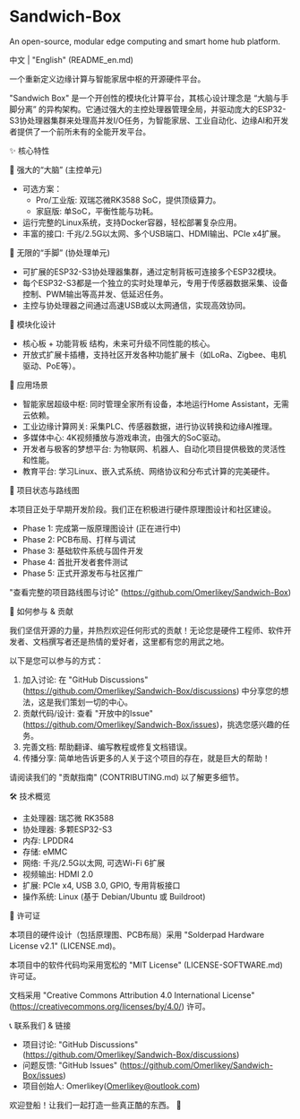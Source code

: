 # Sandwich-Box
An open-source, modular edge computing and smart home hub platform. 

中文 | "English" (README_en.md)

一个重新定义边缘计算与智能家居中枢的开源硬件平台。

"Sandwich Box" 是一个开创性的模块化计算平台，其核心设计理念是 “大脑与手脚分离” 的异构架构。它通过强大的主控处理器管理全局，并驱动庞大的ESP32-S3协处理器集群来处理高并发I/O任务，为智能家居、工业自动化、边缘AI和开发者提供了一个前所未有的全能开发平台。

✨ 核心特性

🧠 强大的“大脑” (主控单元)

* 可选方案：
   * Pro/工业版: 双瑞芯微RK3588 SoC，提供顶级算力。
   * 家庭版: 单SoC，平衡性能与功耗。
* 运行完整的Linux系统，支持Docker容器，轻松部署复杂应用。
* 丰富的接口: 千兆/2.5G以太网、多个USB端口、HDMI输出、PCIe x4扩展。

🦾 无限的“手脚” (协处理单元)

* 可扩展的ESP32-S3协处理器集群，通过定制背板可连接多个ESP32模块。
* 每个ESP32-S3都是一个独立的实时处理单元，专用于传感器数据采集、设备控制、PWM输出等高并发、低延迟任务。
* 主控与协处理器之间通过高速USB或以太网通信，实现高效协同。

🧩 模块化设计

* 核心板 + 功能背板 结构，未来可升级不同性能的核心。
* 开放式扩展卡插槽，支持社区开发各种功能扩展卡（如LoRa、Zigbee、电机驱动、PoE等）。

🚀 应用场景

* 智能家居超级中枢: 同时管理全家所有设备，本地运行Home Assistant，无需云依赖。
* 工业边缘计算网关: 采集PLC、传感器数据，进行协议转换和边缘AI推理。
* 多媒体中心: 4K视频播放与游戏串流，由强大的SoC驱动。
* 开发者与极客的梦想平台: 为物联网、机器人、自动化项目提供极致的灵活性和性能。
* 教育平台: 学习Linux、嵌入式系统、网络协议和分布式计算的完美硬件。

📖 项目状态与路线图

本项目正处于早期开发阶段。我们正在积极进行硬件原理图设计和社区建设。

* Phase 1: 完成第一版原理图设计 (正在进行中)
* Phase 2: PCB布局、打样与调试
* Phase 3: 基础软件系统与固件开发
* Phase 4: 首批开发者套件测试
* Phase 5: 正式开源发布与社区推广

"查看完整的项目路线图与讨论" (https://github.com/Omerlikey/Sandwich-Box)

🤝 如何参与 & 贡献

我们坚信开源的力量，并热烈欢迎任何形式的贡献！无论您是硬件工程师、软件开发者、文档撰写者还是热情的爱好者，这里都有您的用武之地。

以下是您可以参与的方式：

1. 加入讨论: 在 "GitHub Discussions" (https://github.com/Omerlikey/Sandwich-Box/discussions) 中分享您的想法，这是我们策划一切的中心。
2. 贡献代码/设计: 查看 "开放中的Issue" (https://github.com/Omerlikey/Sandwich-Box/issues)，挑选您感兴趣的任务。
3. 完善文档: 帮助翻译、编写教程或修复文档错误。
4. 传播分享: 简单地告诉更多的人关于这个项目的存在，就是巨大的帮助！

请阅读我们的 "贡献指南" (CONTRIBUTING.md) 以了解更多细节。

🛠️ 技术概览

* 主处理器:  瑞芯微 RK3588
* 协处理器: 多颗ESP32-S3
* 内存: LPDDR4
* 存储: eMMC 
* 网络: 千兆/2.5G以太网, 可选Wi-Fi 6扩展
* 视频输出: HDMI 2.0
* 扩展: PCIe x4, USB 3.0, GPIO, 专用背板接口
* 操作系统: Linux (基于 Debian/Ubuntu 或 Buildroot)

📜 许可证

本项目的硬件设计（包括原理图、PCB布局）采用 "Solderpad Hardware License v2.1" (LICENSE.md)。

本项目中的软件代码均采用宽松的 "MIT License" (LICENSE-SOFTWARE.md) 许可证。

文档采用 "Creative Commons Attribution 4.0 International License" (https://creativecommons.org/licenses/by/4.0/) 许可。

📞 联系我们 & 链接

* 项目讨论: "GitHub Discussions" (https://github.com/Omerlikey/Sandwich-Box/discussions)
* 问题反馈: "GitHub Issues" (https://github.com/Omerlikey/Sandwich-Box/issues)
* 项目创始人: Omerlikey(Omerlikey@outlook.com)

欢迎登船！让我们一起打造一些真正酷的东西。 🚀
